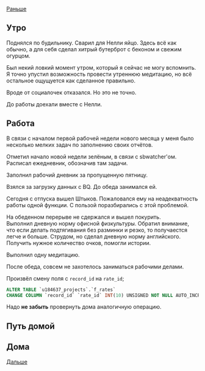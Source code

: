 [Раньше](2020.08.02.md)  
## Утро
Поднялся по будильнику.
Сварил для Нелли яйцо. Здесь всё как обычно, а для себя сделал хитрый бутерброт с беконом и свежим огурцом.

Был некий ловкий момент утром, который я сейчас не могу вспомнить.  
Я точно упустил возможность провести утреннюю медитацию, но всё остальное ощущуется как сделанное правильно.

Вроде от социалочек отказался. Но это не точно.

До работы доехали вместе с Нелли.
## Работа
В связи с началом первой рабочей недели нового месяца у меня было несколько мелких задач по заполнению своих отчётов.

Отметил начало новой недели зелёным, в связи с sbwatcher'ом. Расписал ежедневник, обозначив там задачи.

Заполнил рабочий дневник за пропущенную пятницу.

Взялся за загрузку данных с BQ. До обеда занимался ей.  

Сегодня с отпуска вышел Штыков. Пожаловался ему на неадекватность работы одной функции. С пользой поразбирались с этой проблемой.

На обеденном перерыве не сдержался и вышел покурить.  
Выполнил дневную норму офисной физкультуры. Обратил внимание, что если делать подтягивания без разминки и резко, то получаестся легче и больше.
Струдом, но сделал дневную норму английского. Получить нужное количество очков, помогли истории.

Выполнил одну медитацию.

После обеда, совсем не захотелось заниматься рабочими делами.

Произвёл смену поля с `record_id` на `rate_id`;
```SQL
ALTER TABLE `u184637_projects`.`f_rates` 
CHANGE COLUMN `record_id` `rate_id` INT(10) UNSIGNED NOT NULL AUTO_INCREMENT ;
```
Надо **не забыть** провернуть дома аналогичную операцию.
## Путь домой
## Дома
[Дальше](2020.08.04.md)